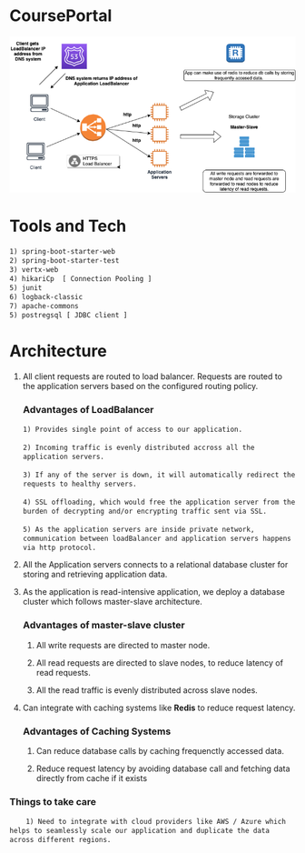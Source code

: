 # CoursePortal
![Screenshot](app.png)


# Tools and Tech

    1) spring-boot-starter-web 
    2) spring-boot-starter-test
    3) vertx-web
    4) hikariCp  [ Connection Pooling ]
    5) junit
    6) logback-classic
    7) apache-commons
    5) postregsql [ JDBC client ]

# Architecture

  1) All client requests are routed to load balancer. Requests are routed to the application servers based on the configured routing policy.
     
      ### Advantages of LoadBalancer
      
         1) Provides single point of access to our application.
         
         2) Incoming traffic is evenly distributed accross all the application servers.
         
         3) If any of the server is down, it will automatically redirect the requests to healthy servers.
         
         4) SSL offloading, which would free the application server from the burden of decrypting and/or encrypting traffic sent via SSL.
         
         5) As the application servers are inside private network, communication between loadBalancer and application servers happens via http protocol.
    
        
  2)  All the Application servers connects to a relational database cluster for storing and retrieving application data.
  
  3)  As the application is read-intensive application, we deploy a database cluster which follows master-slave architecture.
      
       ### Advantages of master-slave cluster
        
         1) All write requests are directed to master node.
         
         2) All read requests are directed to slave nodes, to reduce latency of read requests.
         
         3) All the read traffic is evenly distributed across slave nodes.
  
  4) Can integrate with caching systems like **Redis** to reduce request latency.
  
       ### Advantages of Caching Systems
       
        1) Can reduce database calls by caching frequenctly accessed data.
        
        2) Reduce request latency by avoiding database call and fetching data directly from cache if it exists
        
        
   ### Things to take care
        
        1) Need to integrate with cloud providers like AWS / Azure which helps to seamlessly scale our application and duplicate the data across different regions.
        
       
        
